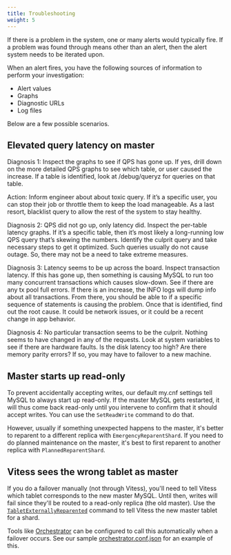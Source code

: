 ```yaml
---
title: Troubleshooting
weight: 5
---
```


If there is a problem in the system, one or many alerts would typically fire. If a problem was found through means other than an alert, then the alert system needs to be iterated upon.

When an alert fires, you have the following sources of information to perform your investigation:

* Alert values
* Graphs
* Diagnostic URLs
* Log files

Below are a few possible scenarios.

## Elevated query latency on master

Diagnosis 1: Inspect the graphs to see if QPS has gone up. If yes, drill down on the more detailed QPS graphs to see which table, or user caused the increase. If a table is identified, look at /debug/queryz for queries on that table.

Action: Inform engineer about about toxic query. If it’s a specific user, you can stop their job or throttle them to keep the load manageable. As a last resort, blacklist query to allow the rest of the system to stay healthy.

Diagnosis 2: QPS did not go up, only latency did. Inspect the per-table latency graphs. If it’s a specific table, then it’s most likely a long-running low QPS query that’s skewing the numbers. Identify the culprit query and take necessary steps to get it optimized. Such queries usually do not cause outage. So, there may not be a need to take extreme measures.

Diagnosis 3: Latency seems to be up across the board. Inspect transaction latency. If this has gone up, then something is causing MySQL to run too many concurrent transactions which causes slow-down. See if there are any tx pool full errors. If there is an increase, the INFO logs will dump info about all transactions. From there, you should be able to if a specific sequence of statements is causing the problem. Once that is identified, find out the root cause. It could be network issues, or it could be a recent change in app behavior.

Diagnosis 4: No particular transaction seems to be the culprit. Nothing seems to have changed in any of the requests. Look at system variables to see if there are hardware faults. Is the disk latency too high? Are there memory parity errors? If so, you may have to failover to a new machine.

## Master starts up read-only

To prevent accidentally accepting writes, our default my.cnf settings tell MySQL to always start up read-only. If the master MySQL gets restarted, it will thus come back read-only until you intervene to confirm that it should accept writes. You can use the `SetReadWrite` command to do that.

However, usually if something unexpected happens to the master, it's better to reparent to a different replica with `EmergencyReparentShard`. If you need to do planned maintenance on the master, it's best to first reparent to another replica with `PlannedReparentShard`.

## Vitess sees the wrong tablet as master

If you do a failover manually (not through Vitess), you'll need to tell Vitess which tablet corresponds to the new master MySQL. Until then, writes will fail since they'll be routed to a read-only replica (the old master). Use the [`TabletExternallyReparented`](link) command to tell Vitess the new master tablet for a shard.

Tools like [Orchestrator](https://github.com/github/orchestrator) can be configured to call this automatically when a failover occurs. See our sample [orchestrator.conf.json](https://github.com/vitessio/vitess/blob/1129d69282bb738c94b8af661b984b6377a759f7/docker/orchestrator/orchestrator.conf.json#L131) for an example of this.
